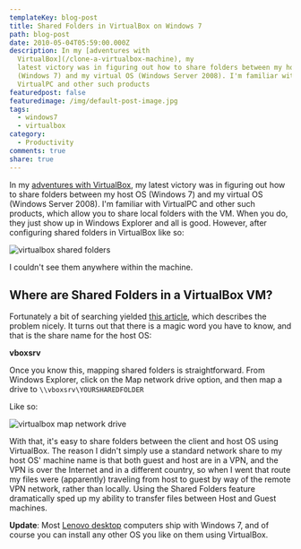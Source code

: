 ```yaml
---
templateKey: blog-post
title: Shared Folders in VirtualBox on Windows 7
path: blog-post
date: 2010-05-04T05:59:00.000Z
description: In my [adventures with
  VirtualBox](/clone-a-virtualbox-machine), my
  latest victory was in figuring out how to share folders between my host OS
  (Windows 7) and my virtual OS (Windows Server 2008). I'm familiar with
  VirtualPC and other such products
featuredpost: false
featuredimage: /img/default-post-image.jpg
tags:
  - windows7
  - virtualbox
category:
  - Productivity
comments: true
share: true
---
```

In my [adventures with VirtualBox](/clone-a-virtualbox-machine), my latest victory was in figuring out how to share folders between my host OS (Windows 7) and my virtual OS (Windows Server 2008). I'm familiar with VirtualPC and other such products, which allow you to share local folders with the VM. When you do, they just show up in Windows Explorer and all is good. However, after configuring shared folders in VirtualBox like so:

![virtualbox shared folders](/img/virtualbox-shared-folders.png)

I couldn't see them anywhere within the machine.

## Where are Shared Folders in a VirtualBox VM?

Fortunately a bit of searching yielded [this article](http://news.softpedia.com/news/How-to-Fix-Windows-7-Sharing-in-VirtualBox-123021.shtml), which describes the problem nicely. It turns out that there is a magic word you have to know, and that is the share name for the host OS:

**vboxsrv**

Once you know this, mapping shared folders is straightforward. From Windows Explorer, click on the Map network drive option, and then map a drive to `\\vboxsrv\YOURSHAREDFOLDER`

Like so:

![virtualbox map network drive](/img/virtualbox-map-network-drive.png)

With that, it's easy to share folders between the client and host OS using VirtualBox. The reason I didn't simply use a standard network share to my host OS' machine name is that both guest and host are in a VPN, and the VPN is over the Internet and in a different country, so when I went that route my files were (apparently) traveling from host to guest by way of the remote VPN network, rather than locally. Using the Shared Folders feature dramatically sped up my ability to transfer files between Host and Guest machines.

**Update**: Most [Lenovo desktop](http://shop.lenovo.com/us/desktops) computers ship with Windows 7, and of course you can install any other OS you like on them using VirtualBox.
